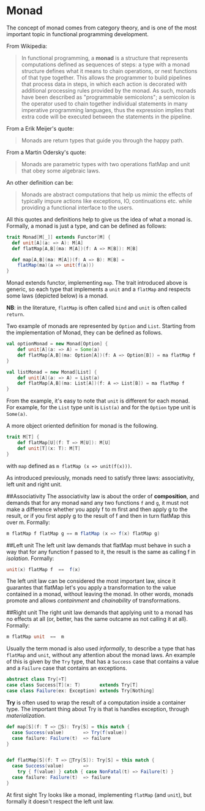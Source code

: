# Monad

The concept of monad comes from category theory, and is one of the most important topic in functional programming development.

From Wikipedia:

>In functional programming, a **monad** is a structure that represents computations defined as sequences of steps: a type with a monad structure defines what it means to chain operations, or nest functions of that type together. This allows the programmer to build pipelines that process data in steps, in which each action is decorated with additional processing rules provided by the monad. As such, monads have been described as "programmable semicolons"; a semicolon is the operator used to chain together individual statements in many imperative programming languages, thus the expression implies that extra code will be executed between the statements in the pipeline.

From a Erik Meijer's quote:

>Monads are return types that guide you through the happy path.

From a Martin Odersky's quote:

>Monads are parametric types with two operations flatMap and unit that obey some algebraic laws.

An other definition can be:
>Monads are abstract computations that help us mimic the effects of typically impure actions like exceptions, IO, continuations etc. while providing a functional interface to the users.

All this quotes and definitions help to give us the idea of what a monad is.
Formally, a monad is just a type, and can be defined as follows:

```scala
trait Monad[M[_]] extends Functor[M] {
  def unit[A](a: => A): M[A]
  def flatMap[A,B](ma: M[A])(f: A => M[B]): M[B]

  def map[A,B](ma: M[A])(f: A => B): M[B] =
    flatMap(ma)(a => unit(f(a)))
}
```

Monad extends functor, implementing `map`. The trait introduced above is generic, so each type that implements a `unit` and a `flatMap` and respects some laws (depicted below) is a monad.

**NB**: in the literature, `flatMap` is often called `bind` and `unit` is often called `return`.

Two example of monads are represented by `Option` and `List`. Starting from the implementation of Monad, they can be defined as follows.

```scala
val optionMonad = new Monad[Option] {
    def unit[A](a: => A) = Some(a)
    def flatMap[A,B](ma: Option[A])(f: A => Option[B]) = ma flatMap f
}

val listMonad = new Monad[List] {
    def unit[A](a: => A) = List(a)
    def flatMap[A,B](ma: List[A])(f: A => List[B]) = ma flatMap f
}
```

From the example, it's easy to note that `unit` is different for each monad. For example, for the `List` type unit is `List(a)` and for the `Option` type unit is `Some(a)`.

A more object oriented definition for monad is the following.

```scala
trait M[T] {
    def flatMap[U](f: T => M[U]): M[U]
    def unit[T](x: T): M[T]
}

```
with `map` defined as `m flatMap (x => unit(f(x)))`.

As introduced previously, monads need to satisfy three laws: associativity, left unit and right unit.

##Associativity
The associativity law is about the order of **composition**,  and demands that for any monad `m`and any two functions `f` and `g`, it must not make a difference whether you apply f to m first and then apply g to the result, or if you first apply g to the result of f and then in turn flatMap this over m. Formally:

```scala
m flatMap f flatMap g == m flatMap (x => f(x) flatMap g)
```

##Left unit
The left unit law demands that flatMap must behave in such a way that for any function f passed to it, the result is the same as calling f in *isolation*. Formally:

```scala
unit(x) flatMap f  ==  f(x)
```

The left unit law can be considered the most important law, since it guarantes that flatMap let's you apply a transformation to the value contained in a monad, without leaving the monad. In other words, monads promote and allows *containment*  and *chainability* of transformations.

##Right unit
The right unit law demands that applying unit to a monad has no effects at all (or, better, has the same outcame as not calling it at all). Formally:

```scala
m flatMap unit  ==  m
```

Usually the term monad is also used *informally*, to describe a type that has `flatMap` and `unit`, without any attention about the monad laws.
An example of this is given by the `Try` type, that has a `Success` case that contains a value and a `Failure` case that contains an exceptions.

```scala
abstract class Try[+T]
case class Success[T](x: T)       extends Try[T]
case class Failure(ex: Exception) extends Try[Nothing]
```

**Try** is often used to wrap the result of a computation inside a container type. The important thing about Try is that is handles exception, through *materialization*.

```scala
def map[S](f: T => 􏰀S): Try[S] = this match {
  case Success(value)       => Try(f(value))
  case failure: Failure(t)  => failure
}


def flatMap[S](f: T => 􏰀Try[S]): Try[S] = this match {
  case Success(value)       =>
    try { f(value) } catch { case NonFatal(t) => Failure(t) }
  case failure: Failure(t)  => failure
}
```

At first sight Try looks like a monad, implementing `flatMap` (and `unit`), but formally it doesn't respect the left unit law.
